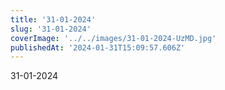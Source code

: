 ```yaml
---
title: '31-01-2024'
slug: '31-01-2024'
coverImage: '../../images/31-01-2024-UzMD.jpg'
publishedAt: '2024-01-31T15:09:57.606Z'
---
```


31-01-2024